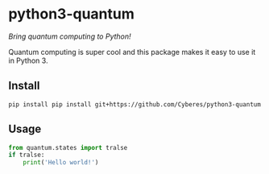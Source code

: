 # python3-quantum
_Bring quantum computing to Python!_

Quantum computing is super cool and this package makes it easy to use it in Python 3.

## Install
```shell
pip install pip install git+https://github.com/Cyberes/python3-quantum
```

## Usage

```python
from quantum.states import tralse
if tralse:
    print('Hello world!')
```
